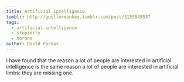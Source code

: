 ```yaml
---
title: Artificial intelligence
tumblr: http://guillermonkey.tumblr.com/post/3155045537
tags:
  - artificial-intelligence
  - stupidity
  - morons
author: David Parnas
---
```


I have found that the reason a lot of people are interested in artificial intelligence is the same reason a lot of people are interested in artificial limbs: they are missing one.
